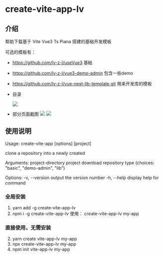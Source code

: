 # create-vite-app-lv

## 介绍

帮助下载基于 Vite Vue3 Ts Piana 搭建的基础开发模板

可选的模板有：
- https://github.com/lv-z-l/useVue3 基础
- https://github.com/lv-z-l/vue3-demo-admin 包含一些demo
- https://github.com/lv-z-l/vue-next-lib-template.git 用来开发库的模板

- 目录

  ![](https://s3.bmp.ovh/imgs/2022/06/30/34081a6a53b50319.png)
- 部分页面截图
  ![](https://s3.bmp.ovh/imgs/2022/06/30/7bc047df0f337c06.png)
  ![](https://s3.bmp.ovh/imgs/2022/06/30/e76900c15f0c8904.png)

## 使用说明

Usage: create-vite-app [options] <project-directory> [project]

clone a repository into a newly created <project-directory>

Arguments:
  project-directory
  project            download repository type (choices: "basic", "demo-admin", "lib")

Options:
  -v, --version      output the version number
  -h, --help         display help for command

### 全局安装
1.  yarn add -g create-vite-app-lv
2.  npm i -g create-vite-app-lv
使用：
create-vite-app-lv my-app

### 直接使用，无需安装

2. yarn create vite-app-lv my-app
3. npx create-vite-app-lv my-app
4. npm init vite-app-lv my-app

